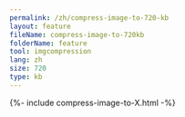 ```yaml
---
permalink: /zh/compress-image-to-720-kb
layout: feature
fileName: compress-image-to-720kb
folderName: feature
tool: imgcompression
lang: zh
size: 720
type: kb
---
```


{%- include compress-image-to-X.html -%}
